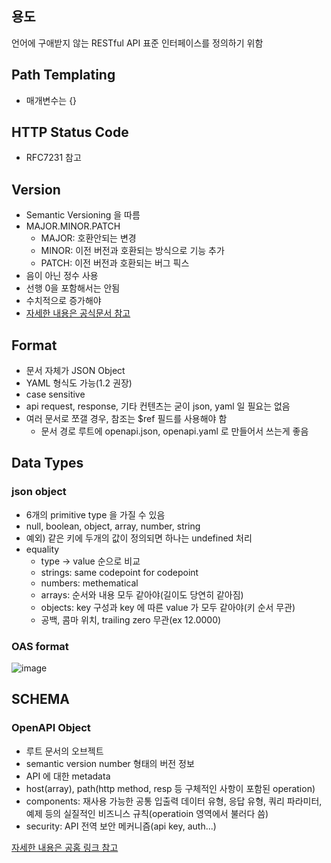 ## 용도

언어에 구애받지 않는 RESTful API 표준 인터페이스를 정의하기 위함

## Path Templating

- 매개변수는 {}

## HTTP Status Code

- RFC7231 참고

## Version

- Semantic Versioning 을 따름
- MAJOR.MINOR.PATCH
  - MAJOR: 호환안되는 변경
  - MINOR: 이전 버전과 호환되는 방식으로 기능 추가
  - PATCH: 이전 버전과 호환되는 버그 픽스
- 음이 아닌 정수 사용
- 선행 0을 포함해서는 안됨
- 수치적으로 증가해야
- [자세한 내용은 공식문서 참고](https://semver.org/spec/v2.0.0.html)

## Format

- 문서 자체가 JSON Object
- YAML 형식도 가능(1.2 권장)
- case sensitive
- api request, response, 기타 컨텐츠는 굳이 json, yaml 일 필요는 없음
- 여러 문서로 쪼갤 경우, 참조는 $ref 필드를 사용해야 함
  - 문서 경로 루트에 openapi.json, openapi.yaml 로 만들어서 쓰는게 좋음

## Data Types

### json object

- 6개의 primitive type 을 가질 수 있음
- null, boolean, object, array, number, string
- 예외) 같은 키에 두개의 값이 정의되면 하나는 undefined 처리
- equality
  - type -> value 순으로 비교
  - strings: same codepoint for codepoint
  - numbers: methematical
  - arrays: 순서와 내용 모두 같아야(길이도 당연히 같아짐)
  - objects: key 구성과 key 에 따른 value 가 모두 같아야(키 순서 무관)
  - 공백, 콤마 위치, trailing zero 무관(ex 12.0000)

### OAS format

![image](https://user-images.githubusercontent.com/39113923/148327484-4eb9d660-4721-4b6d-817e-52f0f01611ce.png)

## SCHEMA

### OpenAPI Object

- 루트 문서의 오브젝트
- semantic version number 형태의 버전 정보
- API 에 대한 metadata
- host(array), path(http method, resp 등 구체적인 사항이 포함된 operation)
- components: 재사용 가능한 공통 입출력 데이터 유형, 응답 유형, 쿼리 파라미터, 예제 등의 실질적인 비즈니스 규칙(operatioin 영역에서 불러다 씀)
- security: API 전역 보안 메커니즘(api key, auth...)

[자세한 내용은 공홈 링크 참고](https://github.com/OAI/OpenAPI-Specification/blob/main/versions/3.0.1.md)

